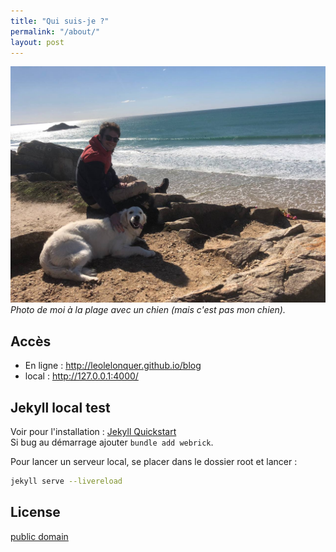 ```yaml
---
title: "Qui suis-je ?"
permalink: "/about/"
layout: post
---
```


![Photo de moi](/assets/images/moialabeach.jpeg)
*Photo de moi à la plage avec un chien (mais c'est pas mon chien).*

## Accès

- En ligne : <http://leolelonquer.github.io/blog>
- local : <http://127.0.0.1:4000/>

## Jekyll local test

Voir pour l'installation : [Jekyll Quickstart](https://jekyllrb.com/docs/)  
Si bug au démarrage ajouter `bundle add webrick`.  

Pour lancer un serveur local, se placer dans le dossier root et lancer :  
```bash
jekyll serve --livereload
```

## License

[public domain](http://unlicense.org/)
